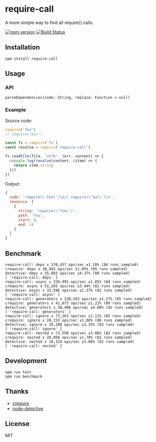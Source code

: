 # require-call

A more simple way to find all require() calls.

[![npm version](https://badge.fury.io/js/require-call.svg)](https://badge.fury.io/js/require-call)
[![Build Status](https://travis-ci.org/jsenjoy/require-call.svg?branch=master)](https://travis-ci.org/jsenjoy/require-call)

## Installation

```shell
npm install require-call
```

## Usage

### API

```
parseDependencies(code: String, replace: Function = null)
```

### Example

Source code:

```js
require('foo')
// require('bar')
```

```js
const fs = require('fs')
const resolve = require('require-call')

fs.readFile(file, 'utf8', (err, content) => {
  console.log(resolve(content, (item) => {
    return item.string
  }))
})
```

Output:

```js
{
  code: 'require(\'foo\')\n// require(\'bar\')\n',
  resource: [
    {
      string: 'require(\'foo\')',
      path: 'foo',
      start: 0,
      end: 14
    }
  ]
}
```

## Benchmark

```shell
require-call: deps x 170,457 ops/sec ±1.10% (84 runs sampled)
crequire: deps x 30,942 ops/sec ±1.05% (85 runs sampled)
detective: deps x 25,083 ops/sec ±4.37% (80 runs sampled)
[ 'require-call: deps' ]
require-call: async x 339,991 ops/sec ±1.85% (84 runs sampled)
crequire: async x 51,265 ops/sec ±3.44% (82 runs sampled)
detective: async x 33,586 ops/sec ±1.37% (82 runs sampled)
[ 'require-call: async' ]
require-call: generators x 220,163 ops/sec ±1.27% (85 runs sampled)
crequire: generators x 41,673 ops/sec ±1.22% (89 runs sampled)
detective: generators x 30,486 ops/sec ±4.88% (82 runs sampled)
[ 'require-call: generators' ]
require-call: ignore x 77,263 ops/sec ±1.11% (85 runs sampled)
crequire: ignore x 28,153 ops/sec ±1.08% (88 runs sampled)
detective: ignore x 19,288 ops/sec ±1.35% (83 runs sampled)
[ 'require-call: ignore' ]
require-call: nested x 73,550 ops/sec ±3.86% (82 runs sampled)
crequire: nested x 20,056 ops/sec ±1.70% (82 runs sampled)
detective: nested x 18,324 ops/sec ±3.06% (82 runs sampled)
[ 'require-call: nested' ]
```

## Development

```shell
npm run test
npm run benchmark
```

## Thanks

- [crequire](https://github.com/seajs/crequire)
- [node-detective](https://github.com/substack/node-detective)

## License

MIT
